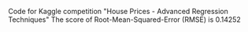 Code for Kaggle competition "House Prices - Advanced Regression Techniques"
The score of Root-Mean-Squared-Error (RMSE) is 0.14252
